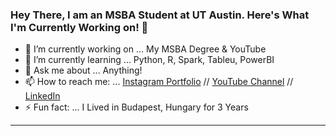 ### Hey There, I am an MSBA Student at UT Austin. Here's What I'm Currently Working on! 👋


- 🔭 I’m currently working on ... My MSBA Degree & YouTube
- 🌱 I’m currently learning ... Python, R, Spark, Tableu, PowerBI
- 💬 Ask me about ... Anything!
- 📫 How to reach me: ... [Instagram Portfolio](http://instagram.com/ad_sony) // [YouTube Channel](Http://bit.do/MangoTalks) // [LinkedIn](http://LinkedIn.com/in/adsayyed)
- ⚡ Fun fact: ... I Lived in Budapest, Hungary for 3 Years

---

